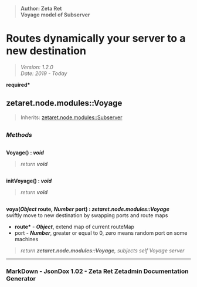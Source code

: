 > __Author: Zeta Ret__  
> __Voyage model of Subserver__  
# Routes dynamically your server to a new destination  
> *Version: 1.2.0*  
> *Date: 2019 - Today*  

__required*__

## zetaret.node.modules::Voyage  
> Inherits: [zetaret.node.modules::Subserver](Subserver.md)  


##  
### *Methods*  

##  
__Voyage() : *void*__  
  
> *return __void__*  

##  
__initVoyage() : *void*__  
  
> *return __void__*  

##  
__voya(*Object* route, *Number* port) : *zetaret.node.modules::Voyage*__  
swiftly move to new destination by swapping ports and route maps  
- __route*__ - __*Object*__, extend map of current routeMap  
- port - __*Number*__, greater or equal to 0, zero means random port on some machines  
> *return __zetaret.node.modules::Voyage__, subjects self Voyage server*  

---  
### MarkDown - JsonDox 1.02 - Zeta Ret Zetadmin Documentation Generator